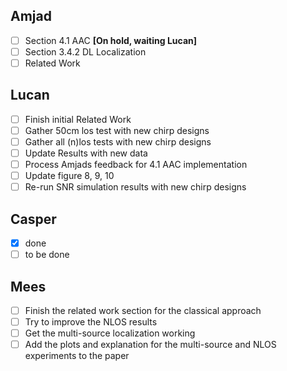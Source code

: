 ## Amjad
- [ ] Section 4.1 AAC  __[On hold, waiting Lucan]__
- [ ] Section 3.4.2 DL Localization
- [ ] Related Work

## Lucan
- [ ] Finish initial Related Work
- [ ] Gather 50cm los test with new chirp designs
- [ ] Gather all (n)los tests with new chirp designs
- [ ] Update Results with new data
- [ ] Process Amjads feedback for 4.1 AAC implementation
- [ ] Update figure 8, 9, 10
- [ ] Re-run SNR simulation results with new chirp designs

## Casper
- [x] done
- [ ] to be done

## Mees
- [ ] Finish the related work section for the classical approach
- [ ] Try to improve the NLOS results
- [ ] Get the multi-source localization working
- [ ] Add the plots and explanation for the multi-source and NLOS experiments to the paper
